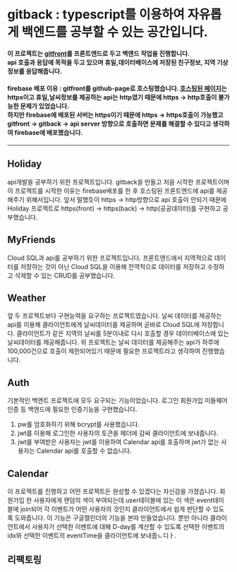 gitback : typescript를 이용하여 자유롭게 백엔드를 공부할 수 있는 공간입니다.
=

#### 이 프로젝트는 [gitfront]를 프론트엔드로 두고 백엔드 작업을 진행합니다.<br/>api 호출과 응답에 목적을 두고 있으며 휴일,데이터베이스에 저장된 친구정보, 지역 기상정보를 응답해줍니다.
   
#### firebase 배포 이유 : gitfront를 github-page로 호스팅했습니다. [호스팅된 페이지](https://jdy0120.github.io/gitfront)는 https이고 휴일,날씨정보를 제공하는 api는 http였기 때문에 https -> http호출이 불가능한 문제가 있었습니다.<br/>하지만  firebase에 배포된 서버는 https이기 때문에 https -> https호출이 가능했고 gitfront -> gitback -> api server 방향으로 호출하면 문제를 해결할 수 있다고 생각하여 firebase에 배포했습니다.

<hr/>

## Holiday
api개발을 공부하기 위한 프로젝트입니다. gitback을 만들고 처음 시작한 프로젝트이며 이 프로젝트를 시작한 이유는 firebase배포를 한 후 호스팅된 프론트엔드에 api를 제공해주기 위해서입니다.
앞서 말했듯이 https -> http방향으로 api 호출이 안되기 때문에 Holiday 프로젝트로 https(front) -> https(back) -> http(공공데이터)를 구현하고 공부했습니다.
## MyFriends
Cloud SQL과 api를 공부하기 위한 프로젝트입니다. 프론트엔드에서 지역적으로 데이터를 저장하는 것이 아닌 Cloud SQL을 이용해 전역적으로 데이터를 저장하고 수정하고 삭제할 수 있는 CRUD를 공부했습니다.
## Weather
앞 두 프로젝트보다 구현능력을 요구하는 프로젝트였습니다. 날씨 데이터를 제공하는 api를 이용해 클라이언트에게 날씨데이터를 제공하며 곧바로 Cloud SQL에 저장합니다. 클라이언트가 같은 지역의 날씨를 5분이내로 다시 호출할 경우 데이터베이스에 있는 날씨데이터를 제공해줍니다.
위 프로젝트는 날씨 데이터를 제공해주는 api가 하루에 100,000건으로 호출이 제한되어있기 때문에 필요한 프로젝트라고 생각하여 진행했습니다.
## Auth
기본적인 백엔트 프로젝트에 모두 요구되는 기능이었습니다. 로그인 회원가입 미들웨어인증 등 백엔드에 필요한 인증기능을 구현했습니다.
1. pw를 암호화하기 위해 bcrypt를 사용했습니다.
2. jwt를 이용해 로그인한 사용자의 토큰을 헤더에 감싸 클라이언트에 보내줍니다.
3. jwt를 부여받은 사용자는 jwt를 이용하여 Calendar api를 호출하며 jwt가 없는 사용자는 Calendar api를 호출할 수 없습니다.
## Calendar
이 프로젝트를 진행하고 어떤 프로젝트든 완성할 수 있겠다는 자신감을 가졌습니다. 회원가입 한 사용자에게 랜덤의 색이 부여되는데 user테이블에 있는 이 색은 event테이블에 join되어 각 이벤트가 어떤 사용자의 것인지 클라이언트에서 쉽게 판단할 수 있도록 도와줍니다. 이 기능은 구글캘린더의 기능을 본따 만들었습니다.
뿐만 아니라 클라이언트에서 사용자가 선택한 이벤트에 대해 D-day를 계산할 수 있도록 선택한 이벤트의 idx와 선택한 이벤트의 eventTime을 클라이언트에 보내줍ㄴ디ㅏ.

## 리팩토링

[gitfront]: https://github.com/jdy0120/gitfront